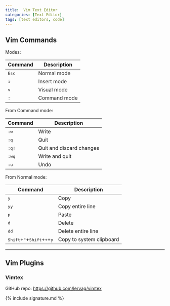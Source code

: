 ```yaml
---
title:  Vim Text Editor
categories: [Text Editor]
tags: [text editors, code]
---
```


## Vim Commands

Modes:

| Command | Description |
| - | - |
| <kbd>Esc</kbd> | Normal mode |
| <kbd>i</kbd> | Insert mode |
| <kbd>v</kbd> | Visual mode |
| <kbd>:</kbd> | Command mode |

From Command mode:

| Command | Description |
| - | - |
| <kbd>:w</kbd> | Write |
| <kbd>:q</kbd> | Quit |
| <kbd>:q!</kbd> | Quit and discard changes |
| <kbd>:wq</kbd> | Write and quit |
| <kbd>:u</kbd> | Undo |

From Normal mode:

| Command | Description |
| - | - |
| <kbd>y</kbd> | Copy |
| <kbd>yy</kbd> | Copy entire line |
| <kbd>p</kbd> | Paste |
| <kbd>d</kbd> | Delete |
| <kbd>dd</kbd> | Delete entire line |
| <kbd>Shift</kbd>+<kbd>"</kbd>+<kbd>Shift</kbd>+<kbd>+</kbd>+<kbd>y</kbd> | Copy to system clipboard |

---

## Vim Plugins


### Vimtex

GitHub repo:
<a href="https://github.com/lervag/vimtex" target="_blank">https://github.com/lervag/vimtex</a>


{% include signature.md %}
